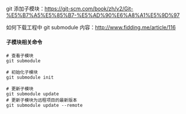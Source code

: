 git 添加子模块：https://git-scm.com/book/zh/v2/Git-%E5%B7%A5%E5%85%B7-%E5%AD%90%E6%A8%A1%E5%9D%97


如何下载工程中 git submodule 内容：http://www.fidding.me/article/116

#### 子模块相关命令

```
# 查看子模块
git submodule

# 初始化子模块
git submodule init

# 更新子模块
git submodule update
# 更新子模块为远程项目的最新版本
git submodule update --remote
```

